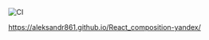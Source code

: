 ![CI](https://github.com/Aleksandr861/React_composition-yandex/actions/workflows/web.yml/badge.svg)

https://aleksandr861.github.io/React_composition-yandex/
